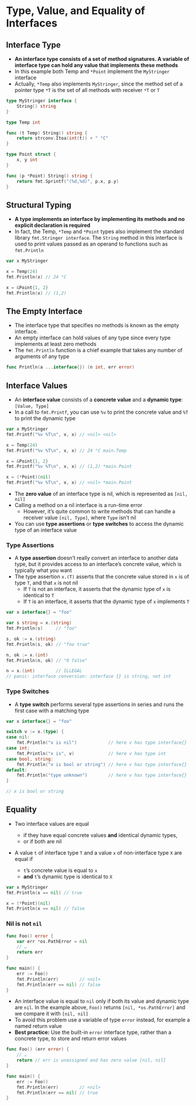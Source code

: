# Type, Value, and Equality of Interfaces

## Interface Type

* **An interface type consists of a set of method signatures. A variable of interface type can hold any value that implements these methods**
* In this example both Temp and `*Point` implement the `MyStringer` interface
* Actually, `*Temp` also implements `MyStringer`, since the method set of a pointer type `*T` is the set of all methods with receiver `*T` or `T`

```go
type MyStringer interface {
	String() string
}

type Temp int

func (t Temp) String() string {
	return strconv.Itoa(int(t)) + " °C"
}

type Point struct {
	x, y int
}

func (p *Point) String() string {
	return fmt.Sprintf("(%d,%d)", p.x, p.y)
}
```

## Structural Typing

* **A type implements an interface by implementing its methods and no explicit declaration is required**
* In fact, the Temp, `*Temp` and `*Point` types also implement the standard library `fmt.Stringer interface`. The `String` method in this interface is used to print values passed as an operand to functions such as `fmt.Println`

```go
var x MyStringer

x = Temp(24)
fmt.Println(x) // 24 °C

x = &Point{1, 2}
fmt.Println(x) // (1,2)
```

## The Empty Interface

* The interface type that specifies no methods is known as the empty interface.
* An empty interface can hold values of any type since every type implements at least zero methods
* The `fmt.Println` function is a chief example that takes any number of arguments of any type

```go
func Println(a ...interface{}) (n int, err error)
```

## Interface Values

* An **interface value** consists of a **concrete value** and a **dynamic type**: `[Value, Type]`
* In a call to `fmt.Printf`, you can use `%v` to print the concrete value and `%T` to print the dynamic type

```go
var x MyStringer
fmt.Printf("%v %T\n", x, x) // <nil> <nil>

x = Temp(24)
fmt.Printf("%v %T\n", x, x) // 24 °C main.Temp

x = &Point{1, 2}
fmt.Printf("%v %T\n", x, x) // (1,2) *main.Point

x = (*Point)(nil)
fmt.Printf("%v %T\n", x, x) // <nil> *main.Point
```

* The **zero value** of an interface type is nil, which is represented as `[nil, nil]`
* Calling a method on a nil interface is a run-time error
  * However, it’s quite common to write methods that can handle a receiver value `[nil, Type]`, where `Type` isn’t nil
* You can use **type assertions** or **type switches** to access the dynamic type of an interface value

### Type Assertions

* A **type assertion** doesn’t really convert an interface to another data type, but it provides access to an interface’s concrete value, which is typically what you want
* The type assertion `x.(T)` asserts that the concrete value stored in `x` is of type `T`, and that `x` is not nil
  * If `T` is not an interface, it asserts that the dynamic type of `x` is identical to `T`
  * If `T` is an interface, it asserts that the dynamic type of `x` implements `T`

```go
var x interface{} = "foo"

var s string = x.(string)
fmt.Println(s)     // "foo"

s, ok := x.(string)
fmt.Println(s, ok) // "foo true"

n, ok := x.(int)
fmt.Println(n, ok) // "0 false"

n = x.(int)        // ILLEGAL
// panic: interface conversion: interface {} is string, not int
```

### Type Switches

* A **type switch** performs several type assertions in series and runs the first case with a matching type

```go
var x interface{} = "foo"

switch v := x.(type) {
case nil:
    fmt.Println("x is nil")            // here v has type interface{}
case int: 
    fmt.Println("x is", v)             // here v has type int
case bool, string:
    fmt.Println("x is bool or string") // here v has type interface{}
default:
    fmt.Println("type unknown")        // here v has type interface{}
}

// x is bool or string
```

## Equality

* Two interface values are equal
  * if they have equal concrete values **and** identical dynamic types,
  * or if both are nil

* A value `t` of interface type `T` and a value `x` of non-interface type `X` are equal if
  * `t`’s concrete value is equal to `x`
  * **and** `t`’s dynamic type is identical to `X`

```go
var x MyStringer
fmt.Println(x == nil) // true

x = (*Point)(nil)
fmt.Println(x == nil) // false
```

### Nil is not `nil`

```go
func Foo() error {
    var err *os.PathError = nil
    // …
    return err
}

func main() {
    err := Foo()
    fmt.Println(err)        // <nil>
    fmt.Println(err == nil) // false
}
```

* An interface value is equal to `nil` only if both its value and dynamic type are `nil`. In the example above, `Foo()` returns `[nil, *os.PathError]` and we compare it with `[nil, nil]`
* To avoid this problem use a variable of type `error` instead, for example a named return value
* **Best practice:** Use the built-in `error` interface type, rather than a concrete type, to store and return error values

```go
func Foo() (err error) {
    // …
    return // err is unassigned and has zero value [nil, nil]
}

func main() {
    err := Foo()
    fmt.Println(err)        // <nil>
    fmt.Println(err == nil) // true
}
```
